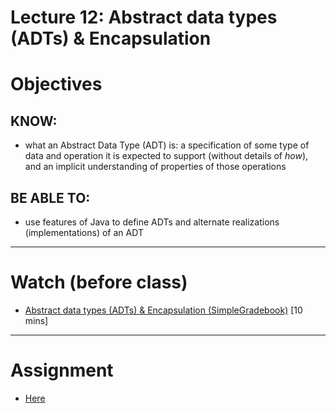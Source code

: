 # Lecture 12: Abstract data types (ADTs) & Encapsulation

# Objectives

## KNOW:
- what an Abstract Data Type (ADT) is: a specification of some type of data and operation it is expected to support (without details of _how_), and an implicit understanding of properties of those operations
  
## BE ABLE TO:
- use features of Java to define ADTs and alternate realizations (implementations) of an ADT

---
# Watch (before class)

- [Abstract data types (ADTs) & Encapsulation (SimpleGradebook)](https://mediaspace.berry.edu/media/unit0-lecture09-simplegradebook/1_1z5q5psw) [10 mins]


---
# Assignment

- [Here](work/hw12.md)



